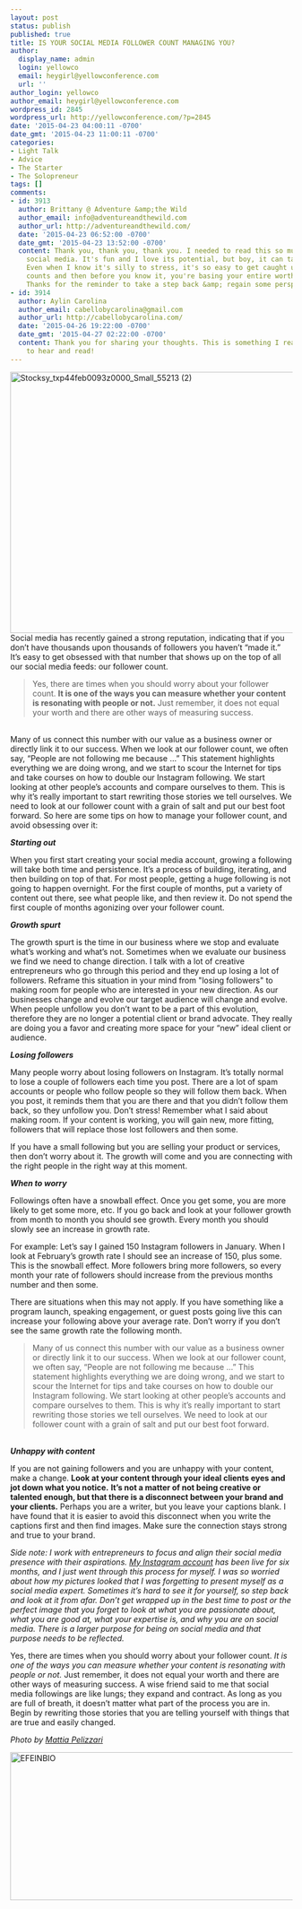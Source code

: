 ```yaml
---
layout: post
status: publish
published: true
title: IS YOUR SOCIAL MEDIA FOLLOWER COUNT MANAGING YOU?
author:
  display_name: admin
  login: yellowco
  email: heygirl@yellowconference.com
  url: ''
author_login: yellowco
author_email: heygirl@yellowconference.com
wordpress_id: 2845
wordpress_url: http://yellowconference.com/?p=2845
date: '2015-04-23 04:00:11 -0700'
date_gmt: '2015-04-23 11:00:11 -0700'
categories:
- Light Talk
- Advice
- The Starter
- The Solopreneur
tags: []
comments:
- id: 3913
  author: Brittany @ Adventure &amp;the Wild
  author_email: info@adventureandthewild.com
  author_url: http://adventureandthewild.com/
  date: '2015-04-23 06:52:00 -0700'
  date_gmt: '2015-04-23 13:52:00 -0700'
  content: Thank you, thank you, thank you. I needed to read this so much today! Oh,
    social media. It's fun and I love its potential, but boy, it can take over quick!
    Even when I know it's silly to stress, it's so easy to get caught up in follower
    counts and then before you know it, you're basing your entire worth on a number.
    Thanks for the reminder to take a step back &amp; regain some perspective! :)
- id: 3914
  author: Aylin Carolina
  author_email: cabellobycarolina@gmail.com
  author_url: http://cabellobycarolina.com/
  date: '2015-04-26 19:22:00 -0700'
  date_gmt: '2015-04-27 02:22:00 -0700'
  content: Thank you for sharing your thoughts. This is something I really needed
    to hear and read!
---
```

<p><a href="http://yellowconference.com/wp-content/uploads/2015/04/Stocksy_txp44feb0093z0000_Small_55213-2.jpg"><img class="aligncenter size-full wp-image-2846" src="http://yellowconference.com/wp-content/uploads/2015/04/Stocksy_txp44feb0093z0000_Small_55213-2.jpg" alt="Stocksy_txp44feb0093z0000_Small_55213 (2)" width="700" height="466" /></a>Social media has recently gained a strong reputation, indicating that if you don&rsquo;t have thousands upon thousands of followers you haven&rsquo;t &ldquo;made it.&rdquo; It&rsquo;s easy to get obsessed with that number that shows up on the top of all our social media feeds: our follower count.</p>
<blockquote><p>Yes, there are times when you should worry about your follower count. <strong>It is one of the ways you can measure whether your content is resonating with people or not.</strong> Just remember, it does not equal your worth and there are other ways of measuring success.</blockquote><br />
Many of us connect this number with our value as a business owner or directly link it to our success. When we look at our follower count, we often say, &ldquo;People are not following me because &hellip;&rdquo; This statement highlights everything we are doing wrong, and we start to scour the Internet for tips and take courses on how to double our Instagram following. We start looking at other people&rsquo;s accounts and compare ourselves to them. This is why it&rsquo;s really important to start rewriting those stories we tell ourselves. We need to look at our follower count with a grain of salt and put our best foot forward. So here are some tips on how to manage your follower count, and avoid obsessing over it:</p>
<p><strong><em>Starting out</em></strong></p>
<p>When you first start creating your social media account, growing a following will take both time and persistence. It&rsquo;s a process of building, iterating, and then building on top of that. For most people, getting a huge following is not going to happen overnight. For the first couple of months, put a variety of content out there, see what people like, and then review it. Do not spend the first couple of months agonizing over your follower count.</p>
<p><strong><em>Growth spurt</em></strong></p>
<p>The growth spurt is the time in our business where we stop and evaluate what&rsquo;s working and what&rsquo;s not. Sometimes when we evaluate our business we find we need to change direction. I talk with a lot of creative entrepreneurs who go through this period and they end up losing a lot of followers. Reframe this situation in your mind from "losing followers" to making room for people who are interested in your new direction. As our businesses change and evolve our target audience will change and evolve. When people unfollow you don&rsquo;t want to be a part of this evolution, therefore they are no longer a potential client or brand advocate. They really are doing you a favor and creating more space for your &ldquo;new&rdquo; ideal client or audience.</p>
<p><strong><em>Losing followers</em></strong></p>
<p>Many people worry about losing followers on Instagram. It&rsquo;s totally normal to lose a couple of followers each time you post. There are a lot of spam accounts or people who follow people so they will follow them back. When you post, it reminds them that you are there and that you didn&rsquo;t follow them back, so they unfollow you. Don&rsquo;t stress! Remember what I said about making room. If your content is working, you will gain new, more fitting, followers that will replace those lost followers and then some.</p>
<p>If you have a small following but you are selling your product or services, then don&rsquo;t worry about it. The growth will come and you are connecting with the right people in the right way at this moment.</p>
<p><strong><em>When to worry</em></strong></p>
<p>Followings often have a snowball effect. Once you get some, you are more likely to get some more, etc. If you go back and look at your follower growth from month to month you should see growth. Every month you should slowly see an increase in growth rate.</p>
<p>For example: Let&rsquo;s say I gained 150 Instagram followers in January. When I look at February&rsquo;s growth rate I should see an increase of 150, plus some. This is the snowball effect. More followers bring more followers, so every month your rate of followers should increase from the previous months number and then some.</p>
<p>There are situations when this may not apply. If you have something like a program launch, speaking engagement, or guest posts going live this can increase your following above your average rate. Don&rsquo;t worry if you don&rsquo;t see the same growth rate the following month.</p>
<blockquote><p>Many of us connect this number with our value as a business owner or directly link it to our success. When we look at our follower count, we often say, &ldquo;People are not following me because &hellip;&rdquo; This statement highlights everything we are doing wrong, and we start to scour the Internet for tips and take courses on how to double our Instagram following. We start looking at other people&rsquo;s accounts and compare ourselves to them. This is why it&rsquo;s really important to start rewriting those stories we tell ourselves. We need to look at our follower count with a grain of salt and put our best foot forward.</blockquote><br />
<strong><em>Unhappy with content</em></strong></p>
<p>If you are not gaining followers and you are unhappy with your content, make a change. <strong>Look at your content through your ideal clients eyes and jot down what you notice.</strong> <strong>It&rsquo;s not a matter of not being creative or talented enough, but that there is a disconnect between your brand and your clients.</strong> Perhaps you are a writer, but you leave your captions blank. I have found that it is easier to avoid this disconnect when you write the captions first and then find images. Make sure the connection stays strong and true to your brand.</p>
<p><em>Side note: I work with entrepreneurs to focus and align their social media presence with their aspirations. <a href="https://instagram.com/iteratesocial/%20" target="_blank">My Instagram account</a> has been live for six months, and I just went through this process for myself. I was so worried about how my pictures looked that I was forgetting to present myself as a social media expert. Sometimes it&rsquo;s hard to see it for yourself, so step back and look at it from afar. Don&rsquo;t get wrapped up in the best time to post or the perfect image that you forget to look at what you are passionate about, what you are good at, what your expertise is, and why you are on social media. There is a larger purpose for being on social media and that purpose needs to be reflected.</em></p>
<p>Yes, there are times when you should worry about your follower count. <em>It is one of the ways you can measure whether your content is resonating with people or not.</em> Just remember, it does not equal your worth and there are other ways of measuring success. A wise friend said to me that social media followings are like lungs; they expand and contract. As long as you are full of breath, it doesn&rsquo;t matter what part of the process you are in. Begin by rewriting those stories that you are telling yourself with things that are true and easily changed.</p>
<p><i>Photo by <a href="http://www.mattiapelizzari.com/" target="_blank">Mattia Pelizzari</a></i></p>
<p><a href="http://www.iteratesocial.com/" target="_blank"><img class="aligncenter size-full wp-image-2847" src="http://yellowconference.com/wp-content/uploads/2015/04/EFEINBIO.jpg" alt="EFEINBIO" width="700" height="264" /></a></p>
